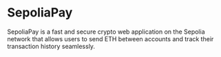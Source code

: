 # SepoliaPay
SepoliaPay is a fast and secure crypto web application on the Sepolia network that allows users to send ETH between accounts and track their transaction history seamlessly.
